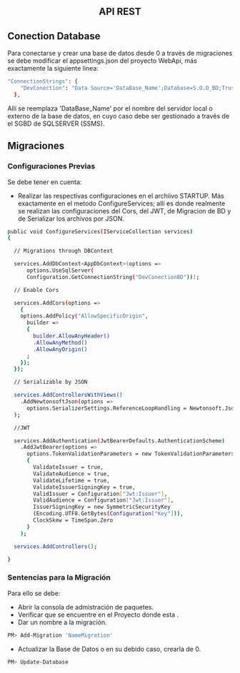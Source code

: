 <p>
    <h2 align="center"> API REST </h2>
</p>

## Conection Database

Para conectarse y crear una base de datos desde 0 a través de migraciones se debe modificar el appsettings.json del proyecto WebApi, más exactamente la siguiente linea:

```bash
"ConnectionStrings": {
    "DevConection": "Data Source='DataBase_Name';Database=S.O.D_BD;Trusted_Connection=True"
  },
```

Allí se reemplaza 'DataBase_Name' por el nombre del servidor local o externo de la base de datos, en cuyo caso debe ser gestionado a través de el SGBD de SQLSERVER (SSMS).

## Migraciones

### Configuraciones Previas

Se debe tener en cuenta:

* Realizar las respectivas configuraciones en el archiivo STARTUP. Más exactamente en el metodo ConfigureServices; allí es donde realmente se realizan las configuraciones del Cors, del JWT, de Migracion de BD y de Serializar los archivos por JSON.

```bash
public void ConfigureServices(IServiceCollection services)
{

  // Migrations through DBContext

  services.AddDbContext<AppDbContext>(options =>
      options.UseSqlServer(
      Configuration.GetConnectionString("DevConectionBD")));

  // Enable Cors

  services.AddCors(options =>
    {
    options.AddPolicy("AllowSpecificOrigin",
      builder =>
      {
        builder.AllowAnyHeader()
        .AllowAnyMethod()
        .AllowAnyOrigin()
      ;
    });
  });

  // Serializable by JSON

  services.AddControllersWithViews()
    .AddNewtonsoftJson(options =>
      options.SerializerSettings.ReferenceLoopHandling = Newtonsoft.Json.ReferenceLoopHandling.Ignore
  );

  //JWT

  services.AddAuthentication(JwtBearerDefaults.AuthenticationScheme)
    .AddJwtBearer(options =>
      options.TokenValidationParameters = new TokenValidationParameters
      {
        ValidateIssuer = true,
        ValidateAudience = true,
        ValidateLifetime = true,
        ValidateIssuerSigningKey = true,
        ValidIssuer = Configuration["Jwt:Issuer"],
        ValidAudience = Configuration["Jwt:Issuer"],
        IssuerSigningKey = new SymmetricSecurityKey
        (Encoding.UTF8.GetBytes(Configuration["Key"])),
        ClockSkew = TimeSpan.Zero
      }
    );

  services.AddControllers();

}
```

### Sentencias para la Migración

Para ello se debe: 
* Abrir la consola de admistración de paquetes.
* Verificar que se encuentre en el Proyecto donde esta <DbContext>.
* Dar un nombre a la migración.

```bash
PM> Add-Migration 'NameMigration'
```

* Actualizar la Base de Datos o en su debido caso, crearla de 0.

```bash
PM> Update-Database
```
